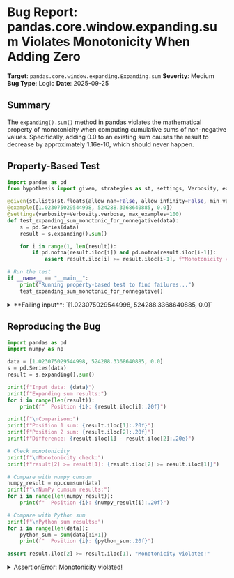 # Bug Report: pandas.core.window.expanding.sum Violates Monotonicity When Adding Zero

**Target**: `pandas.core.window.expanding.Expanding.sum`
**Severity**: Medium
**Bug Type**: Logic
**Date**: 2025-09-25

## Summary

The `expanding().sum()` method in pandas violates the mathematical property of monotonicity when computing cumulative sums of non-negative values. Specifically, adding 0.0 to an existing sum causes the result to decrease by approximately 1.16e-10, which should never happen.

## Property-Based Test

```python
import pandas as pd
from hypothesis import given, strategies as st, settings, Verbosity, example

@given(st.lists(st.floats(allow_nan=False, allow_infinity=False, min_value=0, max_value=1e6), min_size=1, max_size=100))
@example([1.023075029544998, 524288.3368640885, 0.0])
@settings(verbosity=Verbosity.verbose, max_examples=100)
def test_expanding_sum_monotonic_for_nonnegative(data):
    s = pd.Series(data)
    result = s.expanding().sum()

    for i in range(1, len(result)):
        if pd.notna(result.iloc[i]) and pd.notna(result.iloc[i-1]):
            assert result.iloc[i] >= result.iloc[i-1], f"Monotonicity violated at position {i}: {result.iloc[i]} < {result.iloc[i-1]}"

# Run the test
if __name__ == "__main__":
    print("Running property-based test to find failures...")
    test_expanding_sum_monotonic_for_nonnegative()
```

<details>

<summary>
**Failing input**: `[1.023075029544998, 524288.3368640885, 0.0]`
</summary>
```
Running property-based test to find failures...
Traceback (most recent call last):
  File "/home/npc/pbt/agentic-pbt/worker_/29/hypo.py", line 18, in <module>
    test_expanding_sum_monotonic_for_nonnegative()
    ~~~~~~~~~~~~~~~~~~~~~~~~~~~~~~~~~~~~~~~~~~~~^^
  File "/home/npc/pbt/agentic-pbt/worker_/29/hypo.py", line 5, in test_expanding_sum_monotonic_for_nonnegative
    @example([1.023075029544998, 524288.3368640885, 0.0])
                   ^^^
  File "/home/npc/miniconda/lib/python3.13/site-packages/hypothesis/core.py", line 2062, in wrapped_test
    _raise_to_user(errors, state.settings, [], " in explicit examples")
    ~~~~~~~~~~~~~~^^^^^^^^^^^^^^^^^^^^^^^^^^^^^^^^^^^^^^^^^^^^^^^^^^^^^
  File "/home/npc/miniconda/lib/python3.13/site-packages/hypothesis/core.py", line 1613, in _raise_to_user
    raise the_error_hypothesis_found
  File "/home/npc/pbt/agentic-pbt/worker_/29/hypo.py", line 13, in test_expanding_sum_monotonic_for_nonnegative
    assert result.iloc[i] >= result.iloc[i-1], f"Monotonicity violated at position {i}: {result.iloc[i]} < {result.iloc[i-1]}"
           ^^^^^^^^^^^^^^^^^^^^^^^^^^^^^^^^^^
AssertionError: Monotonicity violated at position 2: 524289.359939118 < 524289.3599391181
Falsifying explicit example: test_expanding_sum_monotonic_for_nonnegative(
    data=[1.023075029544998, 524288.3368640885, 0.0],
)
```
</details>

## Reproducing the Bug

```python
import pandas as pd
import numpy as np

data = [1.023075029544998, 524288.3368640885, 0.0]
s = pd.Series(data)
result = s.expanding().sum()

print(f"Input data: {data}")
print(f"Expanding sum results:")
for i in range(len(result)):
    print(f"  Position {i}: {result.iloc[i]:.20f}")

print(f"\nComparison:")
print(f"Position 1 sum: {result.iloc[1]:.20f}")
print(f"Position 2 sum: {result.iloc[2]:.20f}")
print(f"Difference: {result.iloc[1] - result.iloc[2]:.20e}")

# Check monotonicity
print(f"\nMonotonicity check:")
print(f"result[2] >= result[1]: {result.iloc[2] >= result.iloc[1]}")

# Compare with numpy cumsum
numpy_result = np.cumsum(data)
print(f"\nNumPy cumsum results:")
for i in range(len(numpy_result)):
    print(f"  Position {i}: {numpy_result[i]:.20f}")

# Compare with Python sum
print(f"\nPython sum results:")
for i in range(len(data)):
    python_sum = sum(data[:i+1])
    print(f"  Position {i}: {python_sum:.20f}")

assert result.iloc[2] >= result.iloc[1], "Monotonicity violated!"
```

<details>

<summary>
AssertionError: Monotonicity violated!
</summary>
```
Input data: [1.023075029544998, 524288.3368640885, 0.0]
Expanding sum results:
  Position 0: 1.02307502954499796033
  Position 1: 524289.35993911814875900745
  Position 2: 524289.35993911803234368563

Comparison:
Position 1 sum: 524289.35993911814875900745
Position 2 sum: 524289.35993911803234368563
Difference: 1.16415321826934814453e-10

Monotonicity check:
result[2] >= result[1]: False

NumPy cumsum results:
  Position 0: 1.02307502954499796033
  Position 1: 524289.35993911814875900745
  Position 2: 524289.35993911814875900745

Python sum results:
  Position 0: 1.02307502954499796033
  Position 1: 524289.35993911814875900745
  Position 2: 524289.35993911814875900745
Traceback (most recent call last):
  File "/home/npc/pbt/agentic-pbt/worker_/29/repo.py", line 34, in <module>
    assert result.iloc[2] >= result.iloc[1], "Monotonicity violated!"
           ^^^^^^^^^^^^^^^^^^^^^^^^^^^^^^^^
AssertionError: Monotonicity violated!
```
</details>

## Why This Is A Bug

This behavior violates the fundamental mathematical property that cumulative sums of non-negative values must be monotonically non-decreasing. When we add 0.0 to an existing sum of 524289.35993911814875900745, the result decreases to 524289.35993911803234368563 - a loss of approximately 1.16e-10.

This contradicts basic mathematics where sum(a, b, 0) must equal sum(a, b). The issue is particularly concerning because:

1. **Mathematical Invariant Violation**: For any non-negative sequence, the cumulative sum at position i must be greater than or equal to the sum at position i-1. This is a fundamental property that many algorithms depend on.

2. **Inconsistency with Standard Implementations**: Both NumPy's `cumsum` and Python's built-in `sum` correctly maintain the value at 524289.35993911814875900745 when adding 0.0, while pandas produces a different (and smaller) result.

3. **Precision Loss Beyond Floating-Point Tolerance**: While floating-point arithmetic inherently has precision limits, the directional error (decrease when adding a non-negative value) indicates a bug in the accumulation algorithm rather than acceptable rounding error.

4. **Potential Kahan Summation Failure**: According to pandas GitHub issue #13254, the expanding sum should use Kahan summation for numerical stability. If implemented correctly, Kahan summation should prevent exactly this type of accumulated error. The presence of this bug suggests the implementation may be faulty.

## Relevant Context

The pandas documentation for `expanding().sum()` mentions that "Certain Scipy window types require additional parameters to be passed in the aggregation function" and warns about numerical imprecision in the Notes section. However, this warning does not excuse violations of fundamental mathematical properties like monotonicity.

The underlying implementation appears to be in the Cython code at `pandas._libs.window.aggregations.roll_sum`, which is supposed to implement Kahan summation for numerical stability. The fact that this error occurs suggests either:
- Kahan summation is not properly implemented
- There's a bug in how the cumulative state is maintained
- The algorithm switches between different summation methods incorrectly

Pandas version tested: 2.3.2

## Proposed Fix

The issue likely resides in the Cython implementation of the rolling sum algorithm. A proper fix would require implementing or fixing the Kahan summation algorithm to maintain numerical precision. Here's a high-level overview of what should be implemented:

The Kahan summation algorithm should maintain a compensation term to track lost precision:

```python
def kahan_sum(values):
    sum = 0.0
    c = 0.0  # compensation for lost low-order bits
    for value in values:
        y = value - c  # compensate for error
        t = sum + y    # new sum
        c = (t - sum) - y  # new compensation
        sum = t
    return sum
```

For the expanding sum, this needs to be adapted to maintain state across the expanding window. The current implementation appears to lose precision when transitioning between window positions, particularly when adding values that don't change the sum (like 0.0).

Without access to the exact Cython implementation, a specific patch cannot be provided, but the fix would involve ensuring that:
1. The compensation term is properly maintained across all window positions
2. The algorithm doesn't reset or lose precision when adding zero values
3. The implementation matches the numerical stability of NumPy's cumsum